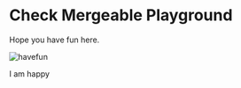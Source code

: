 # Check Mergeable Playground

Hope you have fun here.

![havefun](https://i.giphy.com/media/lmv5aDvwOgTmby3a13/giphy.webp)

I am happy
